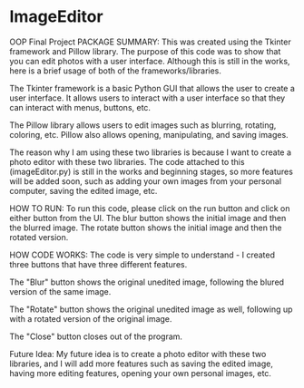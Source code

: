 # ImageEditor
OOP Final Project
PACKAGE SUMMARY:
This was created using the Tkinter framework and Pillow library. The purpose
of this code was to show that you can edit photos with a user interface.
Although this is still in the works, here is a brief usage of both of the 
frameworks/libraries. 

The Tkinter framework is a basic Python GUI that allows the user to create
a user interface. It allows users to interact with a user interface so that
they can interact with menus, buttons, etc.

The Pillow library allows users to edit images such as blurring, rotating,
coloring, etc. Pillow also allows opening, manipulating, and saving images.

The reason why I am using these two libraries is because I want to create a
photo editor with these two libraries. The code attached to this (imageEditor.py)
is still in the works and beginning stages, so more features will be added soon, such
as adding your own images from your personal computer, saving the edited image, etc.


HOW TO RUN:
To run this code, please click on the run button and click on either button
from the UI. The blur button shows the initial image and then the blurred
image. The rotate button shows the initial image and then the rotated version.


HOW CODE WORKS:
The code is very simple to understand - I created three buttons that have three
different features.

The "Blur" button shows the original unedited image, following the blured version of
the same image.

The "Rotate" button shows the original unedited image as well, following up with a rotated
version of the original image.

The "Close" button closes out of the program.

Future Idea:
My future idea is to create a photo editor with these two libraries, and I will add more 
features such as saving the edited image, having more editing features, opening your own
personal images, etc.
